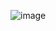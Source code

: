 ![image](https://user-images.githubusercontent.com/90614890/196831501-c620f1e7-d12f-4d00-af5b-770e36305260.png)
